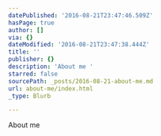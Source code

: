 ```yaml
---
datePublished: '2016-08-21T23:47:46.509Z'
hasPage: true
author: []
via: {}
dateModified: '2016-08-21T23:47:38.444Z'
title: ''
publisher: {}
description: 'About me '
starred: false
sourcePath: _posts/2016-08-21-about-me.md
url: about-me/index.html
_type: Blurb

---
```

About me